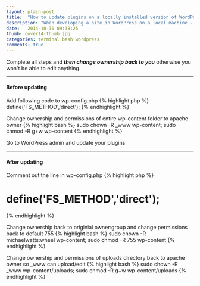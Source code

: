 ```yaml
---
layout: plain-post
title:  "How to update plugins on a locally installed version of WordPress on OSX"
description: "When developing a site in WordPress on a local machine - you can't initially update the plugins with FTP. This article shows you how to do it."
date:   2014-10-30 09:38:25
thumb: cover14-thumb.jpg
categories: terminal bash wordpress
comments: true
---
```


Complete all steps and ***then change ownership back to you*** otherwise you won't be able to edit anything.

----

#### Before updating

Add following code to wp-config.php
{% highlight php %}
define('FS_METHOD','direct');
{% endhighlight %}

Change ownership and permissions of entire wp-content folder to apache owner
{% highlight bash %}
sudo chown -R _www wp-content; sudo chmod -R g+w wp-content
{% endhighlight %}

Go to WordPress admin and update your plugins

----

#### After updating

Comment out the line in wp-config.php
{% highlight php %}
# define('FS_METHOD','direct');
{% endhighlight %}

Change ownership back to originial owner:group and change permissions back to default 755
{% highlight bash %}
sudo chown -R michaelwatts:wheel wp-content; sudo chmod -R 755 wp-content
{% endhighlight %}

Change ownership and permissions of uploads directory back to apache owner so _www can upload/edit
{% highlight bash %}
sudo chown -R _www wp-content/uploads; sudo chmod -R g+w wp-content/uploads
{% endhighlight %}

